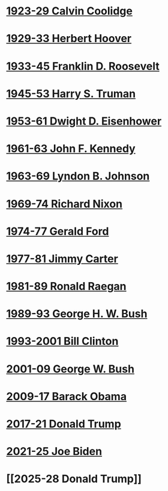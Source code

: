 # [1923-29 Calvin Coolidge](1923-29%20Calvin%20Coolidge.md)
# [1929-33 Herbert Hoover](1929-33%20Herbert%20Hoover.md)
# [1933-45 Franklin D. Roosevelt](1933-45%20Franklin%20D.%20Roosevelt.md)
# [1945-53 Harry S. Truman](1945-53%20Harry%20S.%20Truman.md)
# [1953-61 Dwight D. Eisenhower](1953-61%20Dwight%20D.%20Eisenhower.md)
# [1961-63 John F. Kennedy](1961-63%20John%20F.%20Kennedy.md)
# [1963-69 Lyndon B. Johnson](1963-69%20Lyndon%20B.%20Johnson.md)
# [1969-74 Richard Nixon](1969-74%20Richard%20Nixon.md)
# [1974-77 Gerald Ford](1974-77%20Gerald%20Ford.md)
# [1977-81 Jimmy Carter](1977-81%20Jimmy%20Carter/1977-81%20Jimmy%20Carter)
# [1981-89 Ronald Raegan](1981-89%20Ronald%20Raegan/1981-89%20Ronald%20Raegan)
# [1989-93 George H. W. Bush](1989-93%20George%20H.%20W.%20Bush/1989-93%20George%20H.%20W.%20Bush)
# [1993-2001 Bill Clinton](1993-2001%20Bill%20Clinton/1993-2001%20Bill%20Clinton)
# [2001-09 George W. Bush](2001-09%20George%20W.%20Bush/2001-09%20George%20W.%20Bush)
# [2009-17 Barack Obama](2009-17%20Barack%20Obama/2009-17%20Barack%20Obama)
# [2017-21 Donald Trump](2017-21%20Donald%20Trump.md)
# [2021-25 Joe Biden](2021-25%20Joe%20Biden.md)
# [[2025-28 Donald Trump]]